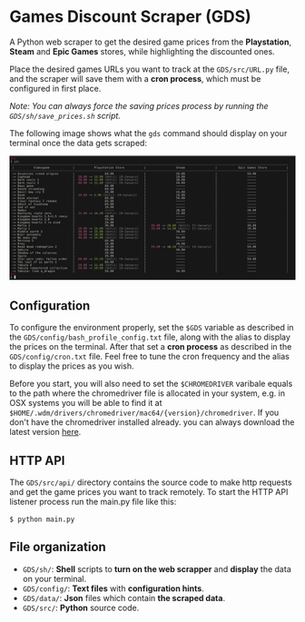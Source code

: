 Games Discount Scraper (GDS)
============================

A Python web scraper to get the desired game prices from the **Playstation**, **Steam** and **Epic Games** stores, while highlighting the discounted ones.

Place the desired games URLs you want to track at the ``GDS/src/URL.py`` file, and the scraper will save them with a **cron process**, which must be configured in first place. 

*Note: You can always force the saving prices process by running the ``GDS/sh/save_prices.sh`` script.*

The following image shows what the ``gds`` command should display on your terminal once the data gets scraped:

![](res/gds_example.png)


Configuration
----------------
To configure the environment properly, set the ``$GDS`` variable as described in the ``GDS/config/bash_profile_config.txt`` file, along with the alias to display the prices on the terminal. After that set a **cron process** as described in the ``GDS/config/cron.txt`` file. Feel free to tune the cron frequency and the alias to display the prices as you wish.

Before you start, you will also need to set the ``$CHROMEDRIVER`` varibale equals to the path where the chromedriver file is allocated in your system, e.g. in OSX systems you will be able to find it at ``$HOME/.wdm/drivers/chromedriver/mac64/{version}/chromedriver``. If you don't have the chromedriver installed already. you can always download the latest version [here](https://chromedriver.chromium.org/downloads).

HTTP API 
-----------
The ``GDS/src/api/`` directory contains the source code to make http requests and get the game prices you want to track remotely.
To start the HTTP API listener process run the main.py file like this:
```
$ python main.py
```

File organization
--------------------
* ``GDS/sh/``: **Shell** scripts to **turn on the web scrapper** and **display** the data on your terminal.
* ``GDS/config/``: **Text files** with **configuration hints**.
* ``GDS/data/``: **Json** files which contain **the scraped data**.
* ``GDS/src/``: **Python** source code.
